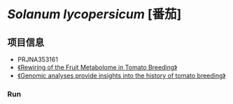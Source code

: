 # *Solanum lycopersicum* [番茄]


## 项目信息
+ PRJNA353161
+ [《Rewiring of the Fruit Metabolome in Tomato Breeding》](https://www.sciencedirect.com/science/article/pii/S009286741731499X?via%3Dihub)
+ [《Genomic analyses provide insights into the history of tomato breeding》](https://www.nature.com/articles/ng.3117)

### Run
